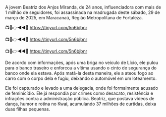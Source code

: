 A jovem Beatriz dos Anjos Miranda, de 24 anos, influenciadora com mais de 1 milhão de seguidores, foi assassinada na madrugada deste sábado, 29 de março de 2025, em Maracanaú, Região Metropolitana de Fortaleza.

 
📺📱👉◄◄🔴  https://tinyurl.com/5n6bjbnr

📺📱👉◄◄🔴  https://tinyurl.com/5n6bjbnr

📺📱👉◄◄🔴  https://tinyurl.com/5n6bjbnr

 

De acordo com informações, após uma briga no veículo de Lício, ele pulou para o banco traseiro e enforcou a vítima usando o cinto de segurança do banco onde ela estava. Após matá-la desta maneira, ele a ateou fogo ao carro com o corpo dela e fugiu, deixando o automóvel em um loteamento.

Ele foi capturado e levado a uma delegacia, onde foi formalmente acusado de feminicídio. Ele já respondia por crimes como desacato, resistência e infrações contra a administração pública. Beatriz, que postava vídeos de dança, humor e rotina no Kwai, acumulando 37 milhões de curtidas, deixa duas filhas pequenas.

 

